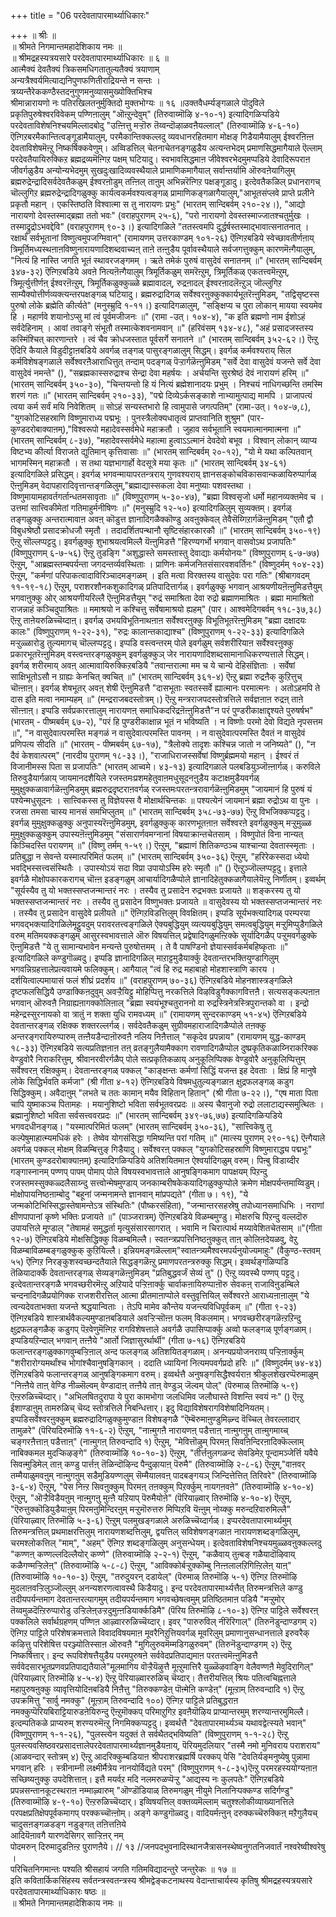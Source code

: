 +++
title = "06 परदेवतापारमार्थ्याधिकारः"

+++
॥ श्रीः ॥  
॥ श्रीमते निगमान्तमहादेशिकाय नमः ॥  
॥ श्रीमद्रहस्यत्रयसारे परदेवतापारमार्थ्याधिकारः ॥ ६ ॥  
आत्मैक्यं देवतैक्यं त्रिकसमधिगतातुल्यतैक्यं त्रयाणाम्  
अन्यत्रैश्वर्यमित्याद्यनिपुणफणितीराद्रियन्ते न सन्तः ।  
त्रय्यन्तैरेककण्ठैस्तदनुगुणमनुव्यासमुख्योक्तिभिश्च  
श्रीमान्नारायणो नः पतिरखिलतनुर्मुक्तिदो मुक्तभोग्यः ॥ १६ ॥उक्तवैधर्म्यङ्गळाले पॊदुविले प्रकृतिपुरुषेश्वरविवेकम् पण्णिऩालुम् "ऒऩ्ऱुन्देवुम्" (तिरुवाय्मॊऴि ४-१०-१) इत्यादिगळिऱ्पडिये परदेवताविशेषनिश्चयमिल्लादबोदु "उऩ्ऩित्तु मऱ्ऱॊरु तॆय्वन्दॊऴाळवऩैयल्लाल्" (तिरुवाय्मॊऴि ४-६-१०) ऎऩ्गिऱबरमैकान्तित्वङ्गूडामैयालुम्, परमैकान्तिक्कल्लदु व्यवधानरहितमाग मोक्षङ् गिडैयामैयालुम् ईश्वरऩिऩ्ऩ देवताविशेषमॆऩ्ऱु निष्कर्षिक्कवेणुम्। अव्विडत्तिल् चेतनाचेतनङ्गळुडैय अत्यन्तभेदम् प्रमाणसिद्धमागैयाले ऎल्लाम् परदेवतैयायिरुक्किऱ ब्रह्मद्रव्यमॆऩ्गिऱ पक्षम् घटियादु। स्वभावसिद्धमाऩ जीवेश्वरभेदमुमप्पडिये देवादिरूपराऩ जीवर्गळुडैय अन्योन्यभेदमुम् सुखदुःखादिव्यवस्थैयाले प्रामाणिकमागैयाल् सर्वान्तर्यामि ऒरुवऩेयागिलुम् ब्रह्मरुद्रेन्द्रादिसर्वदेवतैकळुम् ईश्वरऩोडुम् तऩ्ऩिल् ताऩुम् अभिन्नरॆऩ्गिऱ पक्षङ्गूडादु। इत्देवतैकळिल् प्रधानरागच् चॊल्लुगिऱ ब्रह्मरुद्रेन्द्रादिगळुक्कु कार्यत्वकर्मवश्यत्वङ्गळ् प्रामाणिकङ्गळागैयालुम्,"आभूतसंप्लवे प्राप्ते प्रलीने प्रकृतौ महान् । एकस्तिष्ठति विश्वात्मा स तु नारायणः प्रभुः" (भारतम् सान्दिबर्वम् २१०-२४।), "आद्यो नारायणो देवस्तस्माद्ब्रह्मा ततो भवः" (वराहपुराणम् २५-६), "परो नारायणो देवस्तस्माज्जातश्चतुर्मुखः । तस्माद्रुद्रोऽभवद्देवि" (वराहपुराणम् ९०-३।) इत्यादिगळिले "ततस्त्वमपि दुर्द्धर्षस्तस्माद्भावात्सनातनात् । रक्षार्थं सर्वभूतानां विष्णुत्वमुपजग्मिवान्" (रामायणम् उत्तरकाण्डम् १०१-२६) ऎऩ्गिऱबडिये स्वेच्छावतीर्णऩाय् त्रिमूर्तिमध्यस्थऩाऩविष्णुनारायणादिशब्दवाच्यऩ् ताऩे तऩ्ऩुडैय पूर्वावस्थैयाले सर्वजगत्तुक्कुम् कारणमॆऩ्गैयालुम्, "नित्यं हि नास्ति जगति भूतं स्थावरजङ्गमम् । ऋते तमेकं पुरुषं वासुदेवं सनातनम् ॥" (भारतम् सान्दिबर्वम् ३४७-३२) ऎऩ्गिऱबडिये अवऩे नित्यऩॆऩ्गैयालुम् त्रिमूर्तिकळुम् समरॆऩ्ऱुम्, त्रिमूर्तिकळ् एकतत्त्वमॆऩ्ऱुम्, त्रिमूर्त्युत्तीर्णऩ् ईश्वरऩॆऩ्ऱुम्, त्रिमूर्तिकळुक्कुळ्ळे ब्रह्मावादल्, रुद्रऩादल् ईश्वरऩादलॆऩ्ऱुञ् जॊल्लुगिऱ साम्यैक्योत्तीर्णव्यक्त्यन्तरपक्षङ्गळ् घटियादु। ब्रह्मरुद्रादिगळ् सर्वेश्वरऩुक्कुक्कार्यभूतरॆऩ्ऩुमिडम्, "तद्विसृष्टस्स पुरुषो लोके ब्रह्मेति कीर्त्यते" (मनुस्म्रुदि १-११।) इत्यादिगळालुम्, "सङ्क्षिप्य च पुरा लोकान् मायया स्वयमेव हि । महार्णवे शयानोऽप्सु मां त्वं पूर्वमजीजनः ॥" (रामा -उत्। १०४-४), "क इति ब्रह्मणो नाम ईशोऽहं सर्वदेहिनाम् । आवां तवाङ्गे संभूतौ तस्मात्केशवनामवान् ॥" (हरिवंसम् १३४-४८), "अहं प्रसादजस्तस्य कस्मिंश्चित् कारणान्तरे । त्वं चैव क्रोधजस्तात पूर्वसर्गे सनातने ॥" (भारतम् सान्दिबर्वम् ३५२-६२।) ऎऩ्ऱु ऎदिरि कैयाले विडुदीट्टाऩबडिये अवर्गळ् तङ्गळ् पासुरङ्गळालुम् सिद्धम्। इवर्गळ् कर्मवश्यराय् सिल कर्मविशेषङ्गळाले सर्वेश्वरऩैआराधित्तुत् तन्दाम् पदङ्गळ् पॆऱ्ऱार्गळॆऩ्ऩुमिडम् "सर्वे देवा वासुदेवं यजन्ते सर्वे देवा वासुदेवं नमन्ते" (), "सब्रह्मकास्सरुद्राश्च सेन्द्रा देवा महर्षयः । अर्चयन्ति सुरश्रेष्ठं देवं नारायणं हरिम् ॥" (भारतम् सान्दिबर्वम् ३५०-३०), "चिन्तयन्तो हि यं नित्यं ब्रह्मेशानादयः प्रभुम् । निश्चयं नाधिगच्छन्ति तमस्मि शरणं गतः ॥" (भारतम् सान्दिबर्वम् २१०-३३), "पद्मे दिव्येऽर्कसङ्काशे नाभ्यामुत्पाद्य मामपि । प्राजापत्यं त्वया कर्म सर्वं मयि निवेशितम् ॥ सोऽहं सन्यस्तभारो हि त्वामुपासे जगत्पतिम्" (रामा-उत्। १०४-७,८), "युगकोटिसहस्राणि विष्णुमाराध्य पद्मभूः । पुनस्त्रैलोक्यधातृत्वं प्राप्तवानिति शुश्रुम" (पार-कुण्डदरोबाक्याऩम्),"विश्वरूपो महादेवस्सर्वमेधे महाक्रतौ । जुहाव सर्वभूतानि स्वयमात्मानमात्मना ॥" (भारतम् सान्दिबर्वम् ८-३७), "महादेवस्सर्वमेधे महात्मा हुत्वाऽऽत्मानं देवदेवो बभूव । विश्वान् लोकान् व्याप्य विष्टभ्य कीर्त्या विराजते द्युतिमान् कृत्तिवासाः ॥" (भारतम् सान्दिबर्वम् २०-१२), "यो मे यथा कल्पितवान् भागमस्मिन् महाक्रतौ । स तथा यज्ञभागार्हो वेदसूत्रे मया कृतः ॥" (भारतम् सान्दिबर्वम् ३४-६१) इत्यादिगळिले प्रसिद्धम्। इवर्गळ् भगवन्मायापरतन्त्रराय् गुणवश्यराय् ज्ञानसङ्कोचविकासवान्कळायिरुप्पार्गळ् ऎऩ्ऩुमिडम् वेदापहारादिवृत्तान्तङ्गळिलुम्,"ब्रह्माद्यास्सकला देवा मनुष्याः पशवस्तथा । विष्णुमायामहावर्तगर्तान्धतमसावृताः ॥" (विष्णुपुराणम् ५-३०-४७), "ब्रह्मा विश्वसृजो धर्मो महानव्यक्तमेव च । उत्तमां सात्त्विकीमेतां गतिमाहुर्मनीषिणः ॥" (मनुस्म्रुदि १२-५०) इत्यादिगळिलुम् सुव्यक्तम्। इवर्गळ् तङ्गळुक्कु अन्तरात्मावाऩ अवऩ् कॊडुत्त ज्ञानादिगळैक्कॊण्डु अवऩुक्केवल् तेवैसॆय्गिऱार्गळॆऩ्ऩुमिडम् "एतौ द्वौ विबुधश्रेष्ठौ प्रसादक्रोधजौ स्मृतौ । तदादर्शितपन्थानौ सृष्टिसंहारकारकौ ॥" (भारतम् सान्दिबर्वम् ३५०-१९) ऎऩ्ऱु सॊल्लप्पट्टदु। इवर्गळुक्कु शुभाश्रयत्वमिल्लै यॆऩ्ऩुमिडत्तै "हिरण्यगर्भो भगवान् वासवोऽथ प्रजापतिः" (विष्णुपुराणम् ६-७-५६) ऎऩ्ऱु तुडङ्गि "अशुद्धास्ते समस्तास्तु देवाद्याः कर्मयोनयः" (विष्णुपुराणम् ६-७-७७) ऎऩ्ऱुम्, "आब्रह्मस्तम्बपर्यन्ता जगदन्तर्व्यवस्थिताः । प्राणिनः कर्मजनितसंसारवशवर्तिनः" (विष्णुदर्मम् १०४-२३) ऎऩ्ऱुम्, "कर्मणां परिपाकत्वादाविरिञ्चादमङ्गळम् । इति मत्वा विरक्तस्य वासुदेवः परा गतिः" (श्रीबागवदम् ११-१९-१८) ऎऩ्ऱुम्, पराशरशौनकशुकादिगळ् प्रतिपादित्तार्गळ्। इवर्गळुक्कु भगवान् आश्रयणीयऩॆऩ्ऩुमिडत्तैयुम् भगवाऩुक्कु ओर् आश्रयणीयरिल्लै ऎऩ्ऩुमिडत्तैयुम् "रुद्रं समाश्रिता देवा रुद्रो ब्रह्माणमाश्रितः । ब्रह्मा मामाश्रितो राजन्नाहं कञ्चिदुपाश्रितः ॥ ममाश्रयो न कश्चित्तु सर्वेषामाश्रयो ह्यहम्" (पार। आश्वमेदिगबर्वम् ११८-३७,३८) ऎऩ्ऱु ताऩेयरुळिच्चॆय्दाऩ्। इवर्गळ् उभयविभूतिनाथऩाऩ सर्वेश्वरऩुक्कु विभूतिभूतरॆऩ्ऩुमिडम् "ब्रह्मा दक्षादयः कालः" (विष्णुपुराणम् १-२२-३१), "रुद्रः कालान्तकाद्याश्च" (विष्णुपुराणम् १-२२-३३) इत्यादिगळिले मऱ्ऱुळ्ळारोडु तुल्यमागच् चॊल्लप्पट्टदु। इप्पडि वस्त्वन्तरम् पोले इवर्गळुम् सर्वशरीरियाऩ सर्वेश्वरऩुक्कु प्रकारभूतरॆऩ्ऩुमिडम् वस्त्वन्तरङ्गळुक्कुम् इवर्गळुक्कुञ् जेर नारायणादिशब्दसामानाधिकरण्यत्ताले सिद्धम्। इवर्गळ् शरीरमाय् अवऩ् आत्मावायिरुक्किऱबडियै "तवान्तरात्मा मम च ये चान्ये देहिसंज्ञिताः । सर्वेषां साक्षिभूतोऽसौ न ग्राह्यः केनचित् क्वचित् ॥" (भारतम् सान्दिबर्वम् ३६१-४) ऎऩ्ऱु ब्रह्मा रुद्रऩैक् कुऱित्तुच् चॊऩ्ऩाऩ्। इवर्गळ् शेषभूतर् अवऩ् शेषी ऎऩ्ऩुमिडत्तै "दासभूताः स्वतस्सर्वे ह्यात्मानः परमात्मनः । अतोऽहमपि ते दास इति मत्वा नमाम्यहम् ॥" (मन्द्रराजबदस्तोत्रम्।) ऎऩ्ऱु मन्त्रराजपदस्तोत्रत्तिले सर्वज्ञऩाऩ रुद्रऩ् ताऩे सॊऩ्ऩाऩ्। इप्पडि सर्वप्रकारत्तालुम् नारायणऩ् समाधिकदरिद्रऩॆऩ्ऩुमिडत्तै"न परं पुण्डरीकाक्षाद्दृश्यते पुरुषर्षभ" (भारतम् - पीष्मबर्वम् ६७-२), "परं हि पुण्डरीकाक्षान्न भूतं न भविष्यति । न विष्णोः परमो देवो विद्यते नृपसत्तम ॥", "न वासुदेवात्परमस्ति मङ्गळं न वासुदेवात्परमस्ति पावनम् । न वासुदेवात्परमस्ति दैवतं न वासुदेवं प्रणिपत्य सीदति ॥" (भारतम् - पीष्मबर्वम् ६७-१७), "त्रैलोक्ये तादृशः कश्चिन्न जातो न जनिष्यते" (), "न दैवं केशवात्परम्" (नारदीय पुराणम् १८-३३।), "राजाधिराजस्सर्वेषां विष्णुर्ब्रह्ममयो महान् । ईश्वरं तं विजानीमस्स पिता स प्रजापतिः" (भारतम् आच्वमे। ४३-१३) इत्यादिगळाले पलबडियुञ्जॊऩ्ऩार्गळ्। करुविले तिरुवुडैयार्गळाय् जायमानदशैयिले रजस्तमःप्रशमहेतुवाऩमधुसूदनऩुडैय कटाक्षमुडैयवर्गळ् मुमुक्षुक्कळावार्गळॆऩ्ऩुमिडमुम् ब्रह्मरुद्रदृष्टराऩवर्गळ् रजस्तमःपरतन्त्ररावार्गळॆऩ्ऩुमिडमुम् "जायमानं हि पुरुषं यं पश्येन्मधुसूदनः । सात्त्विकस्स तु विज्ञेयस्स वै मोक्षार्थचिन्तकः ॥ पश्यत्येनं जायमानं ब्रह्मा रुद्रोऽथ वा पुनः । रजसा तमसा चास्य मानसं समभिप्लुतम् ॥" (भारतम् सान्दिबर्वम् ३५८-७३-७७) ऎऩ्ऱु विभजिक्कप्पट्टदु। इवर्गळ् मुमुक्षुक्कळुक्कु अनुपास्यरॆऩ्ऩुमिडमुम्, इवर्गळुक्कुक् कारणभूतऩाऩ सर्वेश्वरऩे इवर्गळुक्कुम् मऱ्ऱुमुळ्ळ मुमुक्षुक्कळुक्कुम् उपास्यऩॆऩ्ऩुमिडमुम् "संसारार्णवमग्नानां विषयाक्रान्तचेतसाम् । विष्णुपोतं विना नान्यत् किञ्चिदस्ति परायणम् ॥" (विष्णु तर्मम् १-५९।) ऎऩ्ऱुम्, "ब्रह्माणं शितिकण्ठञ्च याश्चान्या देवतास्स्मृताः । प्रतिबुद्धा न सेवन्ते यस्मात्परिमितं फलम् ॥" (भारतम् सान्दिबर्वम् ३५०-३६) ऎऩ्ऱुम्, "हरिरेकस्सदा ध्येयो भवद्भिस्सत्त्वसंस्थितैः । उपास्योऽयं सदा विप्रा उपायोऽस्मि हरेः स्मृतौ ॥" () ऎऩ्ऱुञ्जॊल्लप्पट्टदु। इत्ताले इवर्गळै मोक्षोपकारकरागच् चॊऩ्ऩ इडङ्गळुम् आचार्यादिगळैप्पोले ज्ञानादिहेतुक्कळागैयालेयॆऩ्ऱु निर्णीतम्। इव्वर्थम् "सूर्यस्यैव तु यो भक्तस्सप्तजन्मान्तरं नरः । तस्यैव तु प्रसादेन रुद्रभक्तः प्रजायते ॥ शङ्करस्य तु यो भक्तस्सप्तजन्मान्तरं नरः । तस्यैव तु प्रसादेन विष्णुभक्तः प्रजायते ॥ वासुदेवस्य यो भक्तस्सप्तजन्मान्तरं नरः । तस्यैव तु प्रसादेन वासुदेवे प्रलीयते ॥" ऎऩ्गिऱविडत्तिलुम् विवक्षितम्। इप्पडि सूर्यभक्त्यादिगळ् परम्परया भगवद्भक्त्यादिगळिलेमूट्टुवदुम् परावरतत्त्वङ्गळिले ऐक्यबुद्धियुम् व्यत्ययबुद्धियुम् समत्वबुद्धियुम् मऱ्ऱुमिप्पुडैगळिले वरुम् मतिमयक्कङ्गळुम् आसुरस्वभावत्ताले ऒरु विषयत्तिल् प्रद्वेषादिगळुमऩ्ऱिक्के सूर्यादिगळैप् पऱ्ऱुमवर्गळुक्के ऎऩ्ऩुमिडत्तै "ये तु सामान्यभावेन मन्यन्ते पुरुषोत्तमम् । ते वै पाषण्डिनो ज्ञेयास्सर्वकर्मबहिष्कृताः ॥" इत्यादिगळिले कण्डुगॊळ्वदु। इप्पडि ज्ञानादिगळिल् माऱाट्टमुडैयार्क्कु देवतान्तरभक्तियुण्डागिलुम् भगवन्निग्रहत्तालेप्रत्यवायमे फलिक्कुम्। आगैयाल् "त्वं हि रुद्र महाबाहो मोहशास्त्राणि कारय । दर्शयित्वाल्पमायासं फलं शीघ्रं प्रदर्शय ॥" (वराहपुराणम् ७०-३६) ऎऩ्गिऱबडिये मोहनशास्त्रङ्गळिले दृष्टफलसिद्धियै उण्डाक्किऩदुवुम् अवऱ्ऱैयिट्टु मोहिप्पित्तु नरकत्तिले विऴविडुगैक्कागवित्तऩै। सत्यसङ्कल्पऩाऩ भगवान् ऒरुवऩै निग्राह्यऩागक्कोलिऩाल् "ब्रह्मा स्वयंभूश्चतुराननो वा रुद्रस्त्रिनेत्रस्त्रिपुरान्तको वा । इन्द्रो महेन्द्रस्सुरनायको वा त्रातुं न शक्ता युधि रामवध्यम् ॥" (रामायणम् सुन्दरकाण्डम् ५१-४५) ऎऩ्गिऱबडिये देवतान्तरङ्गळ् रक्षिक्क शक्तरल्लर्गळ्। सर्वदेवतैकळुम् सुग्रीवमहाराजादिगळैप्पोले तऩक्कु अन्तरङ्गरायिरुप्पारुम् तऩ्ऩैयडैन्दाऩॊरुवऩै नलिय निऩैत्ताल् "सकृदेव प्रपन्नाय" (रामायणम् युद्ध-काण्डम् १८-३३) ऎऩ्गिऱबडिये सत्यप्रतिज्ञऩाऩ तऩ् व्रतङ्गुलैयामैक्काग रावणादिगळैप्पोल दुष्प्रकृतिकळाय्निराकरिक्क वेण्डुवोरै निराकरित्तुम्, श्रीवानरवीरर्गळैप् पोले सत्प्रकृतिकळाय् अनुकूलिप्पिक्क वेण्डुवोरै अनुकूलिप्पित्तुम् सर्वेश्वरऩ् रक्षिक्कुम्। देवतान्तरङ्गळ् पक्कल् "काङ्क्षन्तः कर्मणां सिद्धिं यजन्त इह देवताः । क्षिप्रं हि मानुषे लोके सिद्धिर्भवति कर्मजा" (श्री गीता ४-१२) ऎऩ्गिऱबडिये विषमधुतुल्यङ्गळाऩ क्षुद्रफलङ्गळ् कडुग सिद्धिक्कुम्। अवैदाऩुम् "लभते च ततः कामान् मयैव विहितान् हितान्" (श्री गीता ७-२२।), "एष माता पिता चापि युष्माकञ्च पितामहः । मयानुशिष्टो भविता सर्वभूतवरप्रदः ॥ अस्य चैवानुजो रुद्रो ललाटाद्यस्समुत्थितः । ब्रह्मानुशिष्टो भविता सर्वसत्त्ववरप्रदः ॥" (भारतम् सान्दिबर्वम् ३४९-७६,७७) इत्यादिगळिऱ्पडिये भगवदधीनङ्गळ्। "यस्मात्परिमितं फलम्" (भारतम् सान्दिबर्वम् ३५०-३६), "सात्त्विकेषु तु कल्पेषुमाहात्म्यमधिकं हरेः । तेष्वेव योगसंसिद्धा गमिष्यन्ति परां गतिम् ॥" (मात्स्य पुराणम् २९०-१६) ऎऩ्गैयाले अवर्गळ् पक्कल् मोक्षम् विळम्बित्तुङ् गिडैयादु। सर्वेश्वरऩ् पक्कल् "युगकोटिसहस्राणि विष्णुमाराद्ध्य पद्मभूः" (भारतम् कुण्डदरोबाक्याऩम्) इत्यादिगळिऱ्पडिये अतिशयितमाऩ ऐश्वर्यादिगळुम् वरुम्। पिऩ्बु विडाय्दीर गङ्गास्नानम् पण्णप् पापम् पोमाप् पोले विषयस्वभावत्ताले आनुषङ्गिकमाग पापक्षयम् पिऱन्दु रजस्तमस्सुक्कळ्दलैसाय्न्दु सत्त्वोन्मेषमुण्डाय् जनकाम्बरीषकेकयादिगळुक्कुप्पोले क्रमेण मोक्षपर्यन्तमाय्विडुम्। मोक्षोपायनिष्ठऩाम्बोदु "बहूनां जन्मनामन्ते ज्ञानवान् मांप्रपद्यते" (गीता ७। १९), "ये जन्मकोटिभिस्सिद्धास्तेषामन्तेऽत्र संस्थितिः" (पौष्करसंहिता), "जन्मान्तरसहस्रेषु तपोध्यानसमाधिभिः । नराणां क्षीणपापानां कृष्णे भक्तिः प्रजायते ॥" (पाञ्जरात्रम्) ऎऩ्गिऱबडिये विळम्बमुण्डु। मोक्षरुचि पिऱन्दु वल्लदॊरु उपायत्तिले मूण्डाल् "तेषामहं समुद्धर्ता मृत्युसंसारसागरात् । भवामि न चिरात्पार्थ मय्यावेशितचेतसाम् ॥"(गीता १२-७) ऎऩ्गिऱबडिये मोक्षसिद्धिक्कु विळम्बमिल्लै। स्वतन्त्रप्रपत्तिनिष्ठऩुक्कुत् ताऩ् कोलिऩदेयळवु, वेऱु विळम्बाविळम्बङ्गळुक्कुक् कुऱियिल्लै। इन्नियमङ्गळॆल्लाम्"स्वातन्त्र्यमैश्वरमपर्यनुयोज्यमाहुः" (वैकुण्ठ-स्तवम् ५५) ऎऩ्गिऱ निरङ्कुशस्वच्छन्दतैयाले सिद्धङ्गळॆऩ्ऱु प्रमाणपरतन्त्ररुक्कु सिद्धम्। इव्वर्थङ्गळिप्पडि तॆळियादार्क्के देवतान्तरङ्गळ् सेव्यङ्गळॆऩ्ऩुमिडम् "प्रतिबुद्धवर्जं सेव्यं तु" () ऎऩ्ऱु व्यवस्थै पण्णप् पट्टदु। इत्देवतान्तरङ्गळै भगवच्छरीरमॆऩ्ऱु अऱियादे पऱ्ऱिऩार्क्कु चार्वाकऩायिरुप्पाऩॊरु सेवकऩ् राजाविऩुडम्बिले चन्दनादिगळैप्रयोगिक्क राजशरीरत्तिल् आत्मा प्रीतमाऩाप्पोले वस्तुवृत्तियिल् सर्वेश्वरऩे आराध्यऩाऩालुम् "ये त्वन्यदेवताभक्ता यजन्ते श्रद्धयान्विताः । तेऽपि मामेव कौन्तेय यजन्त्यविधिपूर्वकम् ॥" (गीता ९-२३) ऎऩ्गिऱबडिये शास्त्रार्थवैकल्यमुण्डाऩबडियाले अवऱ्ऱिऱ्सॊऩ्ऩ फलम् विकलमाम्। भगवच्छरीरङ्गळॆऩ्ऱऱिन्दु क्षुद्रफलङ्गळैक् कडुगप् पॆऱवेणुमॆऩ्गिऱ रागविशेषत्ताले अवर्गळै उपासिप्पार्क्कु अव्वो फलङ्गळ् पूर्णङ्गळाम्। इप्पडियऱिन्दाल् भगवान् तऩ्ऩैये "आर्तो जिज्ञासुरर्थार्थी" (गीता ७-१६) ऎऩ्गिऱबडिये फलान्तरङ्गळुक्कागवुम्बऱ्ऱिऩाल् अन्द फलङ्गळ् अतिशयितङ्गळाम्। अनन्यप्रयोजनराय्प् पऱ्ऱिऩार्क्कुम् "शरीरारोग्यमर्थांश्च भोगांश्चैवानुषङ्गिकान् । ददाति ध्यायिनां नित्यमपवर्गप्रदो हरिः ॥" (विष्णुदर्मम् ७४-४३) ऎऩ्गिऱबडिये फलान्तरङ्गळ् आनुषङ्गिकमाग वरुम्। इव्वर्थत्तै अनुषङ्गसिद्धैश्वर्यराऩ श्रीकुलशेखरप्पॆरुमाळुम् "निऩ्ऩैये ताऩ् वेण्डि नीळ्सॆल्वम् वेण्डादाऩ् तऩ्ऩैये ताऩ् वेण्डुञ् जॆल्वम् पोल्" (पॆरुमाळ् तिरुमॊऴि ५-९) ऎऩ्ऱरुळिच्चॆय्दार्। "अभिलषितदुरापा ये पुरा कामभोगा जलधिमिव जलौघास्ते विशन्ति स्वयं नः" () ऎऩ्ऱु ईशाण्डाऩुम् तामरुळिच् चॆय्द स्तोत्रत्तिले निबन्धित्तार्। इदु विद्याविशेषरागविशेषादिनियतम्। इप्पडिसर्वेश्वरऩुक्कुम् ब्रह्मरुद्रादिगळुक्कुमुण्डाऩ विशेषङ्गळै "ऎम्बॆरुमाऩुण्डुमिऴ्न्द वॆच्चिल् तेवरल्लादार् तामुळरे" (पॆरियदिरुमॊऴि ११-६-२) ऎऩ्ऱुम्, "नाऩ्मुगऩै नारायणऩ् पडैत्ताऩ् नाऩ्मुगऩुम् ताऩ्मुगमाय्च् चङ्गरऩैत्ताऩ् पडैत्ताऩ्" (नाऩ्मुगऩ् तिरुवन्दादि १) ऎऩ्ऱुम्, "मेवित्तॊऴुम् पिरमऩ् सिवऩिन्दिरऩादिक्कॆल्लाम् नाबिक्कमल मुदऱ्किऴङ्गे" (तिरुवाय्मॊऴि १०-१०-३) ऎऩ्ऱुम्, "तीर्त्तऩुलगळन्द सेवडिमेऱ् पून्दामञ्जेर्त्ति यवैये सिवऩ्मुडिमेल् ताऩ् कण्डु पार्त्तऩ् तॆळिन्दॊऴिन्द पैन्दुऴायाऩ् पॆरुमै" (तिरुवाय्मॊऴि २-८-६) ऎऩ्ऱुम्,"वाऩवर् तम्मैयाळुमवऩुम् नाऩ्मुगऩुम् सडैमुडियण्णलुम् सॆम्मैयालवऩ् पादबङ्गयञ् जिन्दित्तेत्तित् तिरिवरे" (तिरुवाय्मॊऴि ३-६-४) ऎऩ्ऱुम्, "पेस निऩ्ऱ सिवऩुक्कुम् पिरमऩ् तऩक्कुम् पिऱर्क्कुम् नायगऩवऩे" (तिरुवाय्मॊऴि ४-१०-४) ऎऩ्ऱुम्, "ऒऱ्ऱैविडैयऩुम् नाऩ्मुगऩु मुऩ्ऩै यऱियाप् पॆरुमैयोऩे" (पॆरियाऴ्वार् तिरुमॊऴि ४-१०-४) ऎऩ्ऱुम्, "ऎरुत्तुक्कॊडियुडैयाऩुम् पिरमऩुमिन्दिरऩुम् मऱ्ऱुमॊरुत्तरु मिप्पिऱवि यॆऩ्ऩुम् नोय्क्कु मरुन्दऱिवारुमिल्लै" (पॆरियाऴ्वार् तिरुमॊऴि ५-३-६) ऎऩ्ऱुम् पलमुखङ्गळाले अरुळिच्चॆय्दार्गळ्। इप्परदेवतापारमार्थ्यमुम् तिरुमन्त्रत्तिल् प्रथमाक्षरत्तिलुम् नारायणशब्दत्तिलुम्, द्वयत्तिल् सविशेषणङ्गळाऩ नारायणशब्दङ्गळिलुम्, चरमश्लोकत्तिल् "माम्", "अहम्" ऎऩ्गिऱ शब्दङ्गळिलुम् अनुसन्धेयम्। इत्देवताविशेषनिश्चयमुळ्ळवऩुक्कल्लदु "कण्णऩ् कण्णल्लदिल्लैयोर् कण्णे" (तिरुवाय्मॊऴि २-२-१) ऎऩ्ऱुम्, "कळैवाय् तुऩ्बङ् गळैयादॊऴिवाय् कळैगण्मऱ्ऱिलेऩ्" (तिरुवाय्मॊऴि ५-८-८) ऎऩ्ऱुम्, "आविक्कोर्बऱ्ऱुक्कॊम्बु निऩ्ऩलालऱिगिऩ्ऱिलेऩ् याऩ्" (तिरुवाय्मॊऴि १०-१०-३) ऎऩ्ऱुम्, "तरुदुयरन् दडायेल्" (पॆरुमाळ् तिरुमॊऴि ५-१) ऎऩ्गिऱ तिरुमॊऴि मुदलाऩवऱ्ऱिलुञ्जॊल्लुम् अनन्यशरणत्वावस्थै किडैयादु। इन्द परदेवतापारमार्थ्यत्तैत् तिरुमन्त्रत्तिले कण्डु तदीयपर्यन्तमाग देवतान्तरत्यागमुम् तदीयपर्यन्तमाग भगवच्छेषत्वमुम् प्रतिष्ठितमाऩ पडियै "मऱ्ऱुमोर् तॆय्वमुळदॆऩ्ऱिरुप्पारोडु उऱ्ऱिलेऩ्उऱ्ऱदुमुऩ्ऩडियार्क्कडिमै" (पॆरिय तिरुमॊऴि ८-१०-३) ऎऩ्गिऱ पाट्टिले सर्वेश्वरऩ् पक्कलिले सर्वार्थग्रहणम् पण्णिऩ आऴ्वाररुळिच्चॆय्दार्। इवर् "पारुरुविल् नीरॆरिगाल्" (तिरुनॆडुन्दाण्डगम् २) ऎऩ्गिऱ पाट्टिले परिशेषक्रमत्ताले विवादविषयमाऩ मूवरैनिऱुत्तियवर्गळ् मूवरिलुम् प्रमाणानुसन्धानत्ताले इरुवरैक् कऴित्तु परिशेषित्त परञ्ज्योतिस्साऩ ऒरुवऩै "मुगिलुरुवमॆम्मडिगळुरुवम्" (तिरुनॆडुन्दाण्डगम् २) ऎऩ्ऱु निष्कर्षित्तार्। इन्द रूपविशेषत्तैयुडैय परमपुरुषऩे सर्ववेदप्रतिपाद्यमाऩ परतत्त्वमॆऩ्ऩुमिडत्तै सर्ववेदसारभूतप्रणवप्रतिपाद्यतैयाले"मूलमागिय वॊऱ्ऱैयॆऴुत्तै मूऩ्ऱुमात्तिरै युळ्ळॆऴवाङ्गि वेलैवण्णऩै मेवुदिरागिल्" (पॆरियाऴ्वार् तिरुमॊऴि ४-५-४) ऎऩ्ऱु पॆरियाऴ्वाररुळिच् चॆय्दार्। तैत्तरीयत्तिल् श्रियः पतित्वचिह्नत्ताले महापुरुषऩुक्कु व्यावृत्तियोदिऩबडियै निऩैत्तु "तिरुक्कण्डेऩ् पॊऩ्मेऩि कण्डेऩ्" (मूऩ्ऱाम् तिरुवन्दादि १) ऎऩ्ऱु उपक्रमित्तु "सार्वु नमक्कु" (मूऩ्ऱाम् तिरुवन्दादि १००) ऎऩ्गिऱ पाट्टिले प्रतिबुद्धराऩ नमक्कुप्पॆरियबिराट्टियारुडऩेयिरुन्दु ऎऩ्ऱुमॊक्कप् परिमाऱुगिऱ इवऩैयॊऴिय प्राप्यान्तरमुम् शरण्यान्तरमुमिल्लै। इत्दम्पतिकळे प्राप्यरुम् शरण्यरुमॆऩ्ऱु निगमिक्कप्पट्टदु। इव्वर्थत्तै "देवतापारमार्थ्यञ्च यथावद्वेत्स्यते भवान्" (विष्णुपुराणम् १-१-२६), "पुलस्त्येन यदुक्तं ते सर्वथैतद्भविष्यति" (विष्णुपुराणम् १-१-२८) ऎऩ्ऱु पुलस्त्यवसिष्ठवरप्रसादत्तालेपरदेवतापारमार्थ्यज्ञानमुडैयऩाय्, पॆरियमुदलियार् "तस्मै नमो मुनिवराय पराशराय" (आळवन्दार् स्तोत्रम् ४) ऎऩ्ऱु आदरिक्कुम्बडियाऩ श्रीपराशरब्रह्मर्षि परक्कप् पेसि "देवतिर्यङ्मनुष्येषु पुन्नामा भगवान् हरिः । स्त्रीनाम्नी लक्ष्मीर्मैत्रेय नानयोर्विद्यते परम्" (विष्णुपुराणम् १-८-३५)ऎऩ्ऱु परमरहस्ययोग्यऩाऩ सच्छिष्यऩुक्कु उपदेशित्ताऩ्। इत्तै मयर्वऱ मदि नलमरुळप्पॆऱ्ऱु "आद्यस्य नः कुलपतेः" ऎऩ्गिऱबडिये प्रपन्नसन्तानकूटस्थराऩ नम्माऴ्वारुम् "ऒण्डॊडियाळ् तिरुमगळुम् नीयुमे निलानिऱ्पक्कण्ड सदिर्गण्डु" (तिरुवाय्मॊऴि ४-९-१०) ऎऩ्ऱरुळिच्चॆय्दार्। इव्विषयत्तिल् वक्तव्यमॆल्लाम् चतुश्श्लोकीव्याख्यानत्तिले परपक्षप्रतिक्षेपपूर्वकमागप् परक्कच्चॊऩ्ऩोम्। अङ्गे कण्डुगॊळ्वदु। वादियर्मऩ्ऩुन् दरुक्कच्चॆरुक्किऩ् मऱैगुलैयच्  
चादुसऩङ्गळडङ्ग नडुङ्गत् तऩित्तऩिये  
आदियॆऩावगै यारणदेसिगर् साऱ्ऱिऩर् नम्  
पोदमरुन् दिरुमादुडऩिऩ्ऱ पुराणऩैये। // १३ //जनपदभुवनादिस्थानजैत्रासनस्थेष्वनुगतनिजवार्तं नश्वरेष्वीश्वरेषु ।  
परिचितनिगमान्तः पश्यति श्रीसहायं जगति गतिमविद्यादन्तुरे जन्तुरेकः ॥ १७ ॥  
इति कवितार्किकसिंहस्य सर्वतन्त्रस्वतन्त्रस्य श्रीमद्वेङ्कटनाथस्य वेदान्ताचार्यस्य कृतिषु श्रीमद्रहस्यत्रयसारे परदेवतापारमार्थ्याधिकारः षष्ठः ॥  
॥ श्रीमते निगमान्तमहादेशिकाय नमः ॥